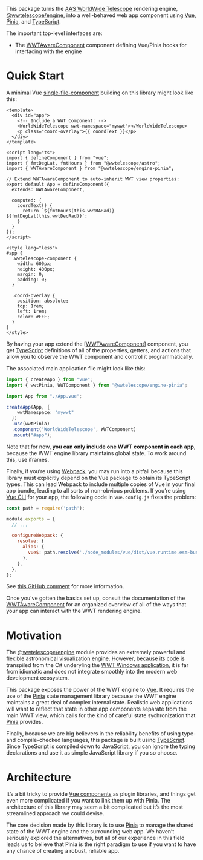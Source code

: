 This package turns the [AAS WorldWide Telescope][wwt] rendering engine,
[@wwtelescope/engine], into a well-behaved web app component using [Vue],
[Pinia], and [TypeScript].

[wwt]: https://worldwidetelescope.org/home/
[@wwtelescope/engine]: https://github.com/WorldWideTelescope/wwt-webgl-engine
[Vue]: https://vuejs.org/
[Pinia]: https://pinia.vuejs.org/
[TypeScript]: https://www.typescriptlang.org/

The important top-level interfaces are:

- The [WWTAwareComponent] component defining Vue/Pinia hooks for interfacing with the
  engine

[createPlugin]: ./globals.html#createplugin
[WWTAwareComponent]: ./classes/wwtawarecomponent.html


# Quick Start

A minimal Vue [single-file-component][sfc] building on this library might look like
this:

[sfc]: https://vuejs.org/v2/guide/single-file-components.html

```vue
<template>
  <div id="app">
    <!-- Include a WWT Component: -->
    <WorldWideTelescope wwt-namespace="mywwt"></WorldWideTelescope>
    <p class="coord-overlay">{{ coordText }}</p>
  </div>
</template>

<script lang="ts">
import { defineComponent } from "vue";
import { fmtDegLat, fmtHours } from "@wwtelescope/astro";
import { WWTAwareComponent } from "@wwtelescope/engine-pinia";

// Extend WWTAwareComponent to auto-inherit WWT view properties:
export default App = defineComponent({
  extends: WWTAwareComponent,

  computed: {
    coordText() {
      return `${fmtHours(this.wwtRARad)} ${fmtDegLat(this.wwtDecRad)}`;
    }
  }
});
</script>

<style lang="less">
#app {
  .wwtelescope-component {
    width: 600px;
    height: 400px;
    margin: 0;
    padding: 0;
  }

  .coord-overlay {
    position: absolute;
    top: 1rem;
    left: 1rem;
    color: #FFF;
  }
}
</style>
```

By having your app extend the [[WWTAwareComponent]] component, you get [TypeScript]
definitions of all of the properties, getters, and actions that allow
you to observe the WWT component and control it programmatically.

The associated main application file might look like this:

```ts
import { createApp } from "vue";
import { wwtPinia, WWTComponent } from "@wwtelescope/engine-pinia";

import App from "./App.vue";

createApp(App, {
    wwtNamespace: "mywwt"
  })
  .use(wwtPinia)
  .component('WorldWideTelescope', WWTComponent)
  .mount("#app");
```

Note that for now, **you can only include one WWT component in each app**,
because the WWT engine library maintains global state. To work around this, use
iframes.

Finally, if you’re using [Webpack], you may run into a pitfall because this
library must explicitly depend on the Vue package to obtain its TypeScript
types. This can lead Webpack to include multiple copies of Vue in your final app
bundle, leading to all sorts of non-obvious problems. If you’re using [Vue CLI]
for your app, the following code in `vue.config.js` fixes the problem:

[Webpack]: https://webpack.js.org/
[Vue CLI]: https://cli.vuejs.org/

```js
const path = require('path');

module.exports = {
  // ...

  configureWebpack: {
    resolve: {
      alias: {
        vue$: path.resolve('./node_modules/vue/dist/vue.runtime.esm-bundler.js'),
      },
    },
  },
};
```

See [this GitHub
comment](https://github.com/vuejs/vue-cli/issues/4271#issuecomment-585299391)
for more information.

Once you've gotten the basics set up, consult the documentation of the
[WWTAwareComponent] for an organized overview of all of the ways that your app
can interact with the WWT rendering engine.


# Motivation

The [@wwtelescope/engine] module provides an extremely powerful and flexible
astronomical visualization engine. However, because its code is transpiled from
the C# underyling the [WWT Windows application][wwt-windows], it is far from
idiomatic and does not integrate smoothly into the modern web development
ecosystem.

[wwt-windows]: https://github.com/WorldWideTelescope/wwt-windows-client

This package exposes the power of the WWT engine to [Vue]. It requires the use
of the [Pinia] state management library because the WWT engine maintains a great
deal of complex internal state. Realistic web applications will want to reflect
that state in other app components separate from the main WWT view, which calls
for the kind of careful state sychronization that [Pinia] provides.

Finally, because we are big believers in the reliability benefits of using type-
and compile-checked languages, this package is built using [TypeScript]. Since
TypeScript is compiled down to JavaScript, you can ignore the typing
declarations and use it as simple JavaScript library if you so choose.


# Architecture

It’s a bit tricky to provide [Vue components][vue-component] as plugin
libraries, and things get even more complicated if you want to link them up with
Pinia. The architecture of this library may seem a bit complicated but it’s the
most streamlined approach we could devise.

[vue-component]: https://vuejs.org/v2/guide/components.html

The core decision made by this library is to use [Pinia] to manage the shared
state of the WWT engine and the surrounding web app. We haven’t seriously
explored the alternatives, but all of our experience in this field leads us to
believe that Pinia is the right paradigm to use if you want to have any chance of
creating a robust, reliable app.
